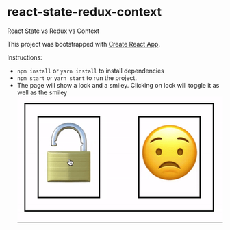 # react-state-redux-context
React State vs Redux vs Context

This project was bootstrapped with [Create React App](https://github.com/facebookincubator/create-react-app).

Instructions:
* `npm install` or `yarn install` to install dependencies
* `npm start` or `yarn start` to run the project.
* The page will show a lock and a smiley. Clicking on lock will toggle it as well as the smiley
  ![](public/ScreenRecording.gif)

<!---
Details about state management:
* Branch `master` uses React state
* Branch `redux` uses Redux
* Branch `context` uses React Context
--->